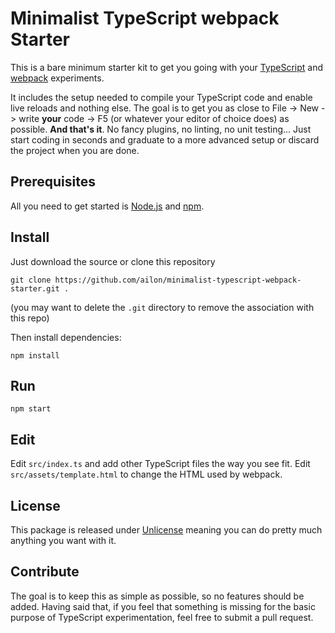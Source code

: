 # Minimalist TypeScript webpack Starter

This is a bare minimum starter kit to get you going with your [TypeScript](https://www.typescriptlang.org/) and [webpack](https://webpack.js.org/) experiments.

It includes the setup needed to compile your TypeScript code and enable live reloads and nothing else. The goal is to get you as close to File -> New -> write **your** code -> F5 (or whatever your editor of choice does) as possible. **And that's it**. No fancy plugins, no linting, no unit testing... Just start coding in seconds and graduate to a more advanced setup or discard the project when you are done.

## Prerequisites

All you need to get started is [Node.js](https://nodejs.org/) and [npm](https://www.npmjs.com/get-npm).

## Install

Just download the source or clone this repository 

```
git clone https://github.com/ailon/minimalist-typescript-webpack-starter.git .
```

(you may want to delete the `.git` directory to remove the association with this repo)

Then install dependencies:
```
npm install
```

## Run

```
npm start
```

## Edit

Edit  `src/index.ts` and add other TypeScript files the way you see fit. Edit `src/assets/template.html` to change the HTML used by webpack.

## License

This package is released under [Unlicense](http://unlicense.org) meaning you can do pretty much anything you want with it.

## Contribute

The goal is to keep this as simple as possible, so no features should be added. Having said that, if you feel that something is missing for the basic purpose of TypeScript experimentation, feel free to submit a pull request. 